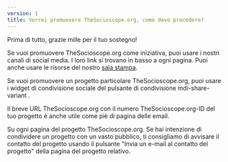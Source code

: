 ```yaml
---
version: 1
title: Vorrei promuovere TheSocioscope.org, come devo procedere?
---
```


Prima di tutto, grazie mille per il tuo sostegno!

Se vuoi promuovere TheSocioscope.org come iniziativa, puoi usare i nostri canali di social media. I loro link si trovano in basso a ogni pagina. Puoi anche usare le risorse del nostro [sala stampa](https://TheSocioscope.org/press_room).

Se vuoi promuovere un progetto particolare TheSocioscope.org, puoi usare i widget di condivisione sociale del pulsante di condivisione <v-avatar color="primary" size="24"><v-icon dark small> mdi-share-variant </v-icon> </v-avatar>.

Il breve URL TheSocioscope.org con il numero TheSocioscope.org-ID del tuo progetto è anche utile come piè di pagina delle email.

Su ogni pagina del progetto TheSocioscope.org. Se hai intenzione di condividere un progetto con un vasto pubblico, ti consigliamo di avvisare il contatto del progetto usando il pulsante "Invia un e-mail al contatto del progetto" della pagina del progetto relativo.
